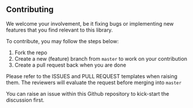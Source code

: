 ## Contributing
We welcome your involvement, be it fixing bugs or implementing new features that you find relevant to this library.

To contribute, you may follow the steps below:
1. Fork the repo
2. Create a new (feature) branch from `master` to work on your contribution
3. Create a pull request back when you are done

Please refer to the ISSUES and PULL REQUEST templates when raising them. The reviewers will evaluate the request before merging into `master`

You can raise an issue within this Github repository to kick-start the discussion first.